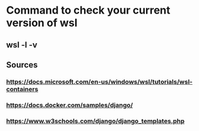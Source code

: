 # Command to check your current version of wsl 
## wsl -l -v


## Sources 

### https://docs.microsoft.com/en-us/windows/wsl/tutorials/wsl-containers 
### https://docs.docker.com/samples/django/
### https://www.w3schools.com/django/django_templates.php


